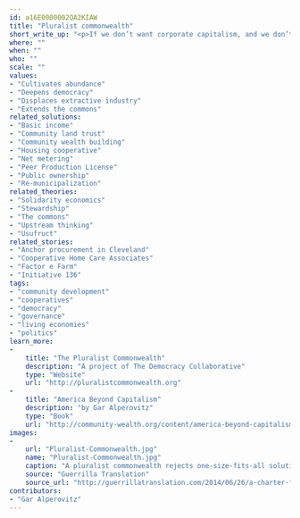 ```yaml
---
id: a16E0000002QA2KIAW
title: "Pluralist commonwealth"
short_write_up: "<p>If we don’t want corporate capitalism, and we don’t want authoritarian state socialism, what do we want? The pluralist commonwealth is a vision of an economic and political system designed to ensure environmental sustainability, genuine democracy, community, and greater equality and personal liberty. Crucially: it’s a commonwealth, meaning that ownership of the economic foundations of society is broadly distributed and democratized, and it’s pluralist, meaning that there is no single magic bullet; instead, we need a system made up of different kinds of institutions at different scales, from worker cooperatives and community ownership at smaller scales to public ownership in critically important larger sectors.</p>"
where: ""
when: ""
who: ""
scale: ""
values:
- "Cultivates abundance"
- "Deepens democracy"
- "Displaces extractive industry"
- "Extends the commons"
related_solutions:
- "Basic income"
- "Community land trust"
- "Community wealth building"
- "Housing cooperative"
- "Net metering"
- "Peer Production License"
- "Public ownership"
- "Re-municipalization"
related_theories:
- "Solidarity economics"
- "Stewardship"
- "The commons"
- "Upstream thinking"
- "Usufruct"
related_stories:
- "Anchor procurement in Cleveland"
- "Cooperative Home Care Associates"
- "Factor e Farm"
- "Initiative 136"
tags:
- "community development"
- "cooperatives"
- "democracy"
- "governance"
- "living economies"
- "politics"
learn_more:
-
    title: "The Pluralist Commonwealth"
    description: "A project of The Democracy Collaborative"
    type: "Website"
    url: "http://pluralistcommonwealth.org"
-
    title: "America Beyond Capitalism"
    description: "by Gar Alperovitz"
    type: "Book"
    url: "http://community-wealth.org/content/america-beyond-capitalism-reclaiming-our-wealth-our-liberty-and-our-democracy"
images:
-
    url: "Pluralist-Commonwealth.jpg"
    name: "Pluralist-Commonwealth.jpg"
    caption: "A pluralist commonwealth rejects one-size-fits-all solutions"
    source: "Guerrilla Translation"
    source_url: "http://guerrillatranslation.com/2014/06/26/a-charter-for-democracy/"
contributors:
- "Gar Alperovitz"
---
```


